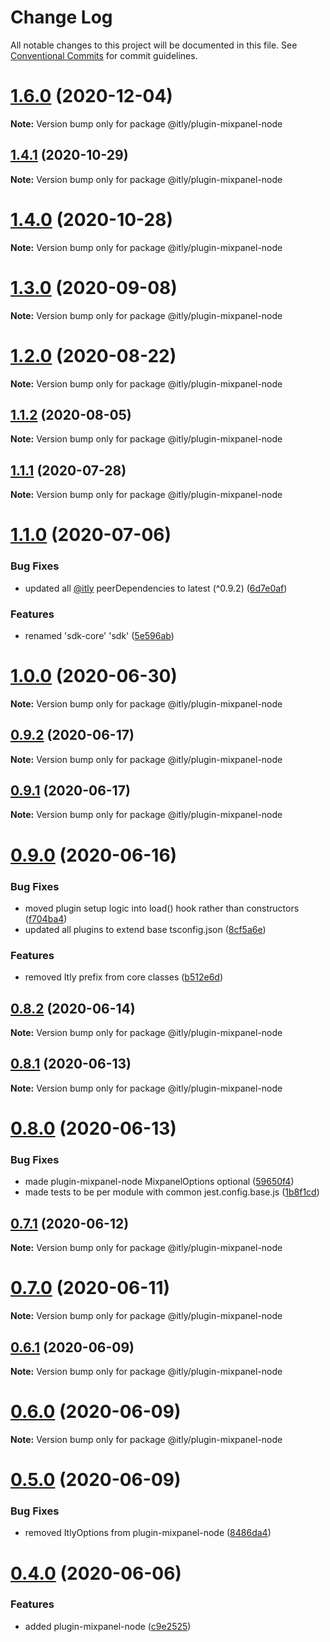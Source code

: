 # Change Log

All notable changes to this project will be documented in this file.
See [Conventional Commits](https://conventionalcommits.org) for commit guidelines.

# [1.6.0](https://github.com/iterativelyhq/itly-sdk/compare/v1.5.0...v1.6.0) (2020-12-04)

**Note:** Version bump only for package @itly/plugin-mixpanel-node





## [1.4.1](https://github.com/iterativelyhq/itly-sdk/compare/v1.4.0...v1.4.1) (2020-10-29)

**Note:** Version bump only for package @itly/plugin-mixpanel-node





# [1.4.0](https://github.com/iterativelyhq/itly-sdk/compare/v1.3.0...v1.4.0) (2020-10-28)

**Note:** Version bump only for package @itly/plugin-mixpanel-node





# [1.3.0](https://github.com/iterativelyhq/itly-sdk/compare/v1.2.0...v1.3.0) (2020-09-08)

**Note:** Version bump only for package @itly/plugin-mixpanel-node





# [1.2.0](https://github.com/iterativelyhq/itly-sdk/compare/v1.1.2...v1.2.0) (2020-08-22)

**Note:** Version bump only for package @itly/plugin-mixpanel-node





## [1.1.2](https://github.com/iterativelyhq/itly-sdk/compare/v1.1.1...v1.1.2) (2020-08-05)

**Note:** Version bump only for package @itly/plugin-mixpanel-node





## [1.1.1](https://github.com/iterativelyhq/itly-sdk/compare/v1.1.0...v1.1.1) (2020-07-28)

**Note:** Version bump only for package @itly/plugin-mixpanel-node





# [1.1.0](https://github.com/iterativelyhq/itly-sdk/compare/v1.0.0...v1.1.0) (2020-07-06)


### Bug Fixes

* updated all [@itly](https://github.com/itly) peerDependencies to latest (^0.9.2) ([6d7e0af](https://github.com/iterativelyhq/itly-sdk/commit/6d7e0af1de9f0166a0883bfc9bc8aa4c18b3d736))


### Features

* renamed 'sdk-core' 'sdk' ([5e596ab](https://github.com/iterativelyhq/itly-sdk/commit/5e596ab1656e2659684024e665d8e57cca0ef258))





# [1.0.0](https://github.com/iterativelyhq/itly-sdk/compare/v0.9.2...v1.0.0) (2020-06-30)

**Note:** Version bump only for package @itly/plugin-mixpanel-node





## [0.9.2](https://github.com/iterativelyhq/itly-sdk/compare/v0.9.1...v0.9.2) (2020-06-17)

**Note:** Version bump only for package @itly/plugin-mixpanel-node





## [0.9.1](https://github.com/iterativelyhq/itly-sdk/compare/v0.9.0...v0.9.1) (2020-06-17)

**Note:** Version bump only for package @itly/plugin-mixpanel-node





# [0.9.0](https://github.com/iterativelyhq/itly-sdk/compare/v0.8.3...v0.9.0) (2020-06-16)


### Bug Fixes

* moved plugin setup logic into load() hook rather than constructors ([f704ba4](https://github.com/iterativelyhq/itly-sdk/commit/f704ba485fc50967c8f73498230b88f8553768a5))
* updated all plugins to extend base tsconfig.json ([8cf5a6e](https://github.com/iterativelyhq/itly-sdk/commit/8cf5a6e412e23a5a6ad059cd37acb08f5ae552ce))


### Features

* removed Itly prefix from core classes ([b512e6d](https://github.com/iterativelyhq/itly-sdk/commit/b512e6d828cd307b95f879ea9b4d1aa0054494ca))





## [0.8.2](https://github.com/iterativelyhq/itly-sdk/compare/v0.8.1...v0.8.2) (2020-06-14)

**Note:** Version bump only for package @itly/plugin-mixpanel-node





## [0.8.1](https://github.com/iterativelyhq/itly-sdk/compare/v0.8.0...v0.8.1) (2020-06-13)

**Note:** Version bump only for package @itly/plugin-mixpanel-node





# [0.8.0](https://github.com/iterativelyhq/itly-sdk/compare/v0.7.1...v0.8.0) (2020-06-13)


### Bug Fixes

* made plugin-mixpanel-node MixpanelOptions optional ([59650f4](https://github.com/iterativelyhq/itly-sdk/commit/59650f405ec0cf2a223d9deafc8dde83066af438))
* made tests to be per module with common jest.config.base.js ([1b8f1cd](https://github.com/iterativelyhq/itly-sdk/commit/1b8f1cd968d90a698ecf12d0a3f34dc5cf76cb0b))





## [0.7.1](https://github.com/iterativelyhq/itly-sdk/compare/v0.7.0...v0.7.1) (2020-06-12)

**Note:** Version bump only for package @itly/plugin-mixpanel-node





# [0.7.0](https://github.com/iterativelyhq/itly-sdk/compare/v0.6.1...v0.7.0) (2020-06-11)

**Note:** Version bump only for package @itly/plugin-mixpanel-node





## [0.6.1](https://github.com/iterativelyhq/itly-sdk/compare/v0.6.0...v0.6.1) (2020-06-09)

**Note:** Version bump only for package @itly/plugin-mixpanel-node





# [0.6.0](https://github.com/iterativelyhq/itly-sdk/compare/v0.5.0...v0.6.0) (2020-06-09)

**Note:** Version bump only for package @itly/plugin-mixpanel-node





# [0.5.0](https://github.com/iterativelyhq/itly-sdk/compare/v0.4.0...v0.5.0) (2020-06-09)


### Bug Fixes

* removed ItlyOptions from plugin-mixpanel-node ([8486da4](https://github.com/iterativelyhq/itly-sdk/commit/8486da4e800dc380b88c524274ed8928ba578da0))





# [0.4.0](https://github.com/iterativelyhq/itly-sdk/compare/v0.3.0...v0.4.0) (2020-06-06)


### Features

* added plugin-mixpanel-node ([c9e2525](https://github.com/iterativelyhq/itly-sdk/commit/c9e2525aa76142b66ef2422754f789251302bf1c))
